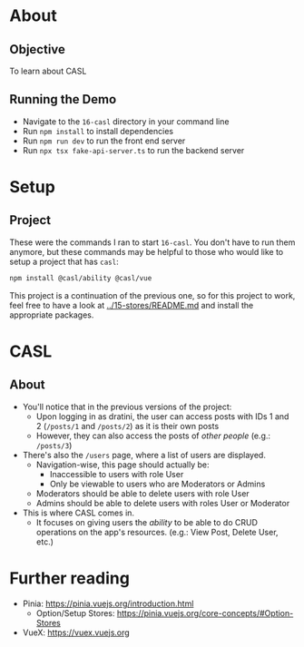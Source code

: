# About
## Objective
To learn about CASL

## Running the Demo
- Navigate to the `16-casl` directory in your command line
- Run `npm install` to install dependencies
- Run `npm run dev` to run the front end server
- Run `npx tsx fake-api-server.ts` to run the backend server

# Setup
## Project
These were the commands I ran to start `16-casl`. You don't have to run them anymore, but these commands may be helpful to those who would like to setup a project that has `casl`:

```bash
npm install @casl/ability @casl/vue
```

This project is a continuation of the previous one, so for this project to work, feel free to have a look at [../15-stores/README.md](./../15-stores/README.md) and install the appropriate packages.

# CASL
## About
- You'll notice that in the previous versions of the project:
  - Upon logging in as dratini, the user can access posts with IDs 1 and 2 (`/posts/1` and `/posts/2`) as it is their own posts
  - However, they can also access the posts of *other people* (e.g.: `/posts/3`)
- There's also the `/users` page, where a list of users are displayed.
  - Navigation-wise, this page should actually be:
    - Inaccessible to users with role User
    - Only be viewable to users who are Moderators or Admins
  - Moderators should be able to delete users with role User
  - Admins should be able to delete users with roles User or Moderator
- This is where CASL comes in.
  - It focuses on giving users the *ability* to be able to do CRUD operations on the app's resources. (e.g.: View Post, Delete User, etc.)

# Further reading
- Pinia: https://pinia.vuejs.org/introduction.html
  - Option/Setup Stores: https://pinia.vuejs.org/core-concepts/#Option-Stores
- VueX: https://vuex.vuejs.org
